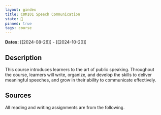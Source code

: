 ```yaml
---
layout: gindex
title: COM101 Speech Communication
state: 🌸
pinned: true
tags: course
---
```

**Dates:** [[2024-08-26]] - [[2024-10-20]]

## Description

This course introduces learners to the art of public speaking. Throughout the course, learners will write, organize, and develop the skills to deliver meaningful speeches, and grow in their ability to communicate effectively.

## Sources

All reading and writing assignments are from the following.



